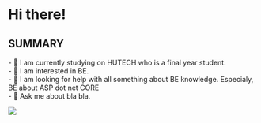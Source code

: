 # Hi there!

<!--
**Kienpro10082002/Kienpro10082002** is a ✨ _special_ ✨ repository because its `README.md` (this file) appears on your GitHub profile.
Here are some ideas to get you started:-->
  ## SUMMARY
  <p>
  - 🔭 I am currently studying on HUTECH who is a final year student.<br>
  - 🌱 I am interested in BE.<br>
  - 🤔 I am looking for help with all something about BE knowledge. Especialy, BE about ASP dot net CORE<br>
  - 💬 Ask me about bla bla.<br>
  </p>
  <img src="https://github-readme-stats-nu-rose-46.vercel.app/api?username=Kienpro10082002&&show_icons=true&title_color=6495ED&icon_color=4D72F2&text_color=F0F8FF&bg_color=000000">
